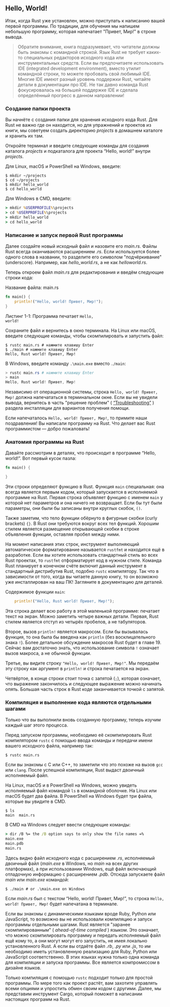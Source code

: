 ## Hello, World!

Итак, когда Rust уже установлен, можно приступать к написанию вашей первой программы. По традиции, для обучения мы напишем небольшую программу, которая напечатает "Привет, Мир!" в строке вывода.

> Обратите внимание, книга подразумевает, что читатели должны быть знакомы с командной строкой. Язык Rust не требует каких-то специальных редакторов исходного кода или инструментальных средств. Если вы предпочитаете использовать IDE (integrated development environment), вместо утилит командной строки, то можете пробовать свой любимый IDE. Многие IDE имеют разный уровень поддержки Rust, читайте детали в документации про IDE. Не так давно команда Rust фокусировалась на большей поддержке IDE и сделала определённый прогресс в данном направлении!

### Создание папки проекта

Вы начнёте с создания папки для хранения исходного кода Rust. Для Rust не важно где он находится, но для упражнений и проектов из книги, мы советуем создать директорию *projects* в домашнем каталоге и хранить их там.

Откройте терминал и введите следующие команды для создания каталога *projects* и подкаталога для проекта “Hello, world!” внутри *projects*.

Для Linux, macOS и PowerShell на Windows, введите:

```text
$ mkdir ~/projects
$ cd ~/projects
$ mkdir hello_world
$ cd hello_world
```

Для Windows в CMD, введите:

```cmd
> mkdir %USERPROFILE%\projects
> cd %USERPROFILE%\projects
> mkdir hello_world
> cd hello_world
```

### Написание и запуск первой Rust программы

Далее создайте новый исходный файл и назовите его *main.rs*. Файлы Rust всегда оканчиваются расширением *.rs*. Если используется более одного слова в названии, то разделите его символом "подчёркивание" (underscore). Например, как  *hello_world.rs*, а не как *helloworld.rs*.

Теперь откроем файл *main.rs* для редактирования и введём следующие строки кода:

<span class="filename">Название файла: main.rs</span>

```rust
fn main() {
    println!("Hello, world! Привет, Мир!");
}
```

<span class="caption">Листинг 1-1: Программа печатает <code>Hello, world!</code></span>

Сохраните файл и вернитесь в окно терминала. На Linux или macOS, введите следующие команды, чтобы скомпилировать и запустить файл:

```text
$ rustc main.rs # нажмите клавишу Enter
$ ./main # нажмите клавишу Enter
Hello, Rust world! Привет, Мир!
```

В Windows, введите команду `.\main.exe` вместо `./main`:

```powershell
> rustc main.rs # нажмите клавишу Enter
> main
Hello, Rust world! Привет, Мир!
```

Независимо от операционной системы, строка `Hello, world! Привет, Мир!` должна напечататься в терминальном окне. Если вы не увидели вывода, вернитесь в часть "решение проблем" ( [“Troubleshooting”]<comment> ) раздела инсталляции для вариантов получения помощи.</comment>

Если напечаталось `Hello, world! Привет, Мир!`, то примите наши поздравления! Вы написали программу на Rust. Что делает вас  Rust программистом — добро пожаловать!

### Анатомия программы на Rust

Давайте рассмотрим в деталях, что происходит в программе “Hello, world!”. Вот первый кусок пазла:

```rust
fn main() {

}
```

Эти строки определяют функцию в Rust. Функция `main` специальная: она всегда является первым кодом, который запускается в исполняемой программе на Rust. Первая строка объявляет функцию с именем `main` у которой нет параметров и она ничего не возвращает. Если бы тут были параметры, они были бы записаны внутри круглых скобок, `()`.

Также заметим, что тело функции обёрнуто в фигурные скобки (curly brackets) `{}`. В Rust они требуются вокруг всех тел функций. Хорошим стилем является размещение открывающей скобки в строке объявления функции, оставляя пробел между ними.

На момент написания этих строк, инструмент выполняющий автоматическое форматирование называется `rustfmt` и находится ещё в разработке. Если вы хотите использовать стандартный стиль во всех Rust проектах, то `rustfmt` отформатирует код в нужном стиле. Команда Rust планирует в конечном счёте включит данный инструмент в стандартный дистрибутив Rust, подобно `rustc` компилятору. Так что в зависимости от того, когда вы читаете данную книгу, то он возможно уже инсталлирован на ваш ПК! Загляните в документацию для деталей.

Содержимое функции `main`:

```rust
    println!("Hello, Rust world! Привет, Мир!");
```

Эта строка делает всю работу в этой маленькой программе: печатает текст на экран. Можно заметить четыре важных детали. Первая, Rust стилем является отступ из четырёх пробелов, а не табуляторов.

Второе, вызов `println!` является макросом. Если бы вызывалась функция, то она была бы введена как `println` (без восклицательного знака `!`). Более детальное обсуждение макросов Rust будет в главе 19. Сейчас вам достаточно знать, что использование символа `!` означает вызов макроса, а не обычной функции.

Третье, вы видите строку `"Hello, world! Привет, Мир!"`. Мы передаём эту строку как аргумент в `println!` и строка печатается на экран.

Четвёртое, в конце строки стоит точка с запятой (`;`), которая означает, что выражение закончилось и следующее выражение можно начинать опять. Большая часть строк в Rust коде заканчивается точкой с запятой.

### Компиляция и выполнение кода являются отдельными шагами

Только что вы выполнили вновь созданную программу, теперь изучим каждый шаг этого процесса.

Перед запуском программы, необходимо её скомпилировать Rust компилятором `rustc` с помощью ввода команды и передачи имени вашего исходного файла, например так:

```text
$ rustc main.rs
```

Если вы знакомы с C или C++, то заметили что это похоже на вызов `gcc` или `clang`. После успешной компиляции, Rust выдаст двоичный исполняемый файл.

На Linux, macOS и в PowerShell на Windows, можно увидеть исполняемый файл командой `ls` в командной оболочке. На Linux или macOS будет два файла. В PowerShell на Windows будет три файла, которые вы увидите в CMD.

```text
$ ls
main  main.rs
```

В CMD на Windows следует ввести следующие команды:

```cmd
> dir /B %= the /B option says to only show the file names =%
main.exe
main.pdb
main.rs
```

Здесь видно файл исходного кода с расширением *.rs*, исполняемый двоичный файл (*main.exe* в Windows, но *main* на всех других платформах), а при использовании  Windows, ещё файл включающий отладочную информацию с расширением *.pdb*. Отсюда запускаете файл *main* или *main.exe* командой:

```text
$ ./main # or .\main.exe on Windows
```

Если *main.rs* был с текстом “Hello, world!  Привет, Мир!”, то строка `Hello, world! Привет, Мир!` будет напечатана в терминале.

Если вы знакомы с динамическими языками вроде Ruby, Python или
JavaScript, то возможно вы не использовали компиляцию и запуск программы отдельными шагами. Rust является "заранее скомпилированным" ( *ahead-of-time compiled* ) языком. Это означает, что можно скомпилировать программу и передать исполняемый файл ещё кому то, а они могут могут его запустить, не имея локально установленного Rust. А если вы отдаёте файл *.rb*, *.py* или *.js*, то им необходимо иметь установленную реализацию для Ruby, Python или JavaScript соответственно. В этих языках нужна только одна команда для компиляции и запуска программы. Все является компромиссом в дизайне языков.

Только компиляция с помощью `rustc` подходит только для простой программы. По мере того как проект растёт, вам захотите управлять всеми опциями и упростить обмен своим кодом с другими. Далее, мы представим инструмент Cargo, который поможет в написании настоящих программ на Rust.


[“Troubleshooting”]: ch01-01-installation.html#troubleshooting
